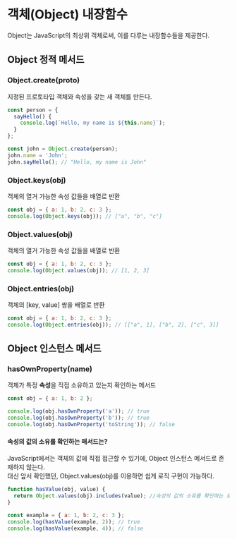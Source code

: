 # 객체(Object) 내장함수
Object는 JavaScript의 최상위 객체로써, 이를 다루는 내장함수들을 제공한다.

## Object 정적 메서드

### Object.create(proto)
지정된 프로토타입 객체와 속성을 갖는 새 객체를 만든다.
```js
const person = {
  sayHello() {
    console.log(`Hello, my name is ${this.name}`);
  }
};

const john = Object.create(person);
john.name = 'John';
john.sayHello(); // "Hello, my name is John"
```

### Object.keys(obj)
객체의 열거 가능한 속성 값들을 배열로 반환
```js
const obj = { a: 1, b: 2, c: 3 };
console.log(Object.keys(obj)); // ["a", "b", "c"]
```

### Object.values(obj)
객체의 열거 가능한 속성 값들을 배열로 반환
```js
const obj = { a: 1, b: 2, c: 3 };
console.log(Object.values(obj)); // [1, 2, 3]
```

### Object.entries(obj)
객체의 [key, value] 쌍을 배열로 반환
```js
const obj = { a: 1, b: 2, c: 3 };
console.log(Object.entries(obj)); // [["a", 1], ["b", 2], ["c", 3]]
```

## Object 인스턴스 메서드

### hasOwnProperty(name)
객체가 특정 <b>속성</b>을 직접 소유하고 있는지 확인하는 메서드
```js
const obj = { a: 1, b: 2 };

console.log(obj.hasOwnProperty('a')); // true
console.log(obj.hasOwnProperty('b')); // true
console.log(obj.hasOwnProperty('toString')); // false
```

#### 속성의 값의 소유를 확인하는 매서드는?
JavaScript에서는 객체의 값에 직접 접근할 수 있기에, Object 인스턴스 메서드로 존재하지 않는다. <br>
대신 앞서 확인했던, Object.values(obj)를 이용하면 쉽게 로직 구현이 가능하다.
```js
function hasValue(obj, value) {
  return Object.values(obj).includes(value); //속성의 값의 소유를 확인하는 로직
}

const example = { a: 1, b: 2, c: 3 };
console.log(hasValue(example, 2)); // true
console.log(hasValue(example, 4)); // false
```
